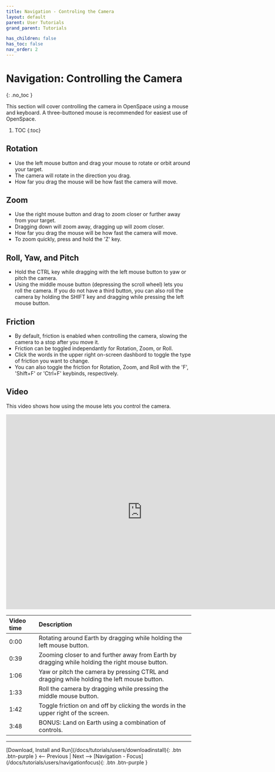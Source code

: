 ```yaml
---
title: Navigation - Controling the Camera
layout: default
parent: User Tutorials
grand_parent: Tutorials

has_children: false
has_toc: false
nav_order: 2
---
```


# Navigation: Controlling the Camera
{: .no_toc }

This section will cover controlling the camera in OpenSpace using a mouse and keyboard. A three-buttoned mouse is recommended for easiest use of OpenSpace.

1. TOC
{:toc}

## Rotation
 - Use the left mouse button and drag your mouse to rotate or orbit around your target.
 - The camera will rotate in the direction you drag.
 - How far you drag the mouse will be how fast the camera will move.

## Zoom
 - Use the right mouse button and drag to zoom closer or further away from your target.
 - Dragging down will zoom away, dragging up will zoom closer.
 - How far you drag the mouse will be how fast the camera will move.
 - To zoom quickly, press and hold the 'Z' key.

## Roll, Yaw, and Pitch
 - Hold the CTRL key while dragging with the left mouse button to yaw or pitch the camera.
 - Using the middle mouse button (depressing the scroll wheel) lets you roll the camera. If you do not have a third button, you can also roll the camera by holding the SHIFT key and dragging while pressing the left mouse button.

## Friction
 - By default, friction is enabled when controlling the camera, slowing the camera to a stop after you move it.
 - Friction can be toggled independantly for Rotation, Zoom, or Roll.
 - Click the words in the upper right on-screen dashbord to toggle the type of friction you want to change.
 - You can also toggle the friction for Rotation, Zoom, and Roll with the 'F', 'Shift+F' or 'Ctrl+F' keybinds, respectively.

## Video

This video shows how using the mouse lets you control the camera.
<iframe width="740" height="530" src="https://www.youtube.com/embed/uhbbGGgdcgM" frameborder="0" allow="autoplay; encrypted-media" allowfullscreen></iframe>

| Video time | Description |
|:-------------|:------------------|
| 0:00 | Rotating around Earth by dragging while holding the left mouse button. |
| 0:39 | Zooming closer to and further away from Earth by dragging while holding the right mouse button. |
| 1:06 | Yaw or pitch the camera by pressing CTRL and dragging while holding the left mouse button. |
| 1:33 | Roll the camera by dragging while pressing the middle mouse button. |
| 1:42 | Toggle friction on and off by clicking the words in the upper right of the screen. |
| 3:48 | BONUS: Land on Earth using a combination of controls. |

---
<span class="v-align-middle">
[Download, Install and Run](/docs/tutorials/users/downloadinstall){: .btn .btn-purple }
</span>
<span class="fs-6"><-- Previous |</span>
<span class="fs-6">Next -->  </span>
<span class="v-align-middle">
[Navigation - Focus](/docs/tutorials/users/navigationfocus){: .btn .btn-purple }
</span>

